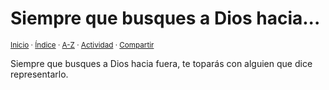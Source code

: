 # Siempre que busques a Dios hacia...
<sup>[Inicio](https://github.com/jucardus/jucardus.github.io/repo/blob/main/readme.md) · [Índice](https://github.com/jucardus/jucardus.github.io/repo/blob/main/indices/apotegmas.md) · [A-Z](https://github.com/jucardus/jucardus.github.io/repo/blob/main/indices/alfabetico.md) · [Actividad](https://github.com/jucardus/jucardus.github.io/repo/blob/main/indices/actividad.md) · [Compartir](https://x.com/intent/tweet?text=Apotegmas%3A%20Siempre%20que%20busques%20a%20Dios%20hacia...%0A%E2%86%92%20https%3A%2F%2Fgithub.com%2Fjucardus%2Frepo%2Fblob%2Fmain%2Fcontenido%2F25%2F04%2F28%2Fsiempre-que-busques-a-dios.md%0A%0A%23aptgms_jucardus%0A%40jucardus)</sup>

Siempre que busques a Dios hacia fuera, te toparás con alguien que dice representarlo.
